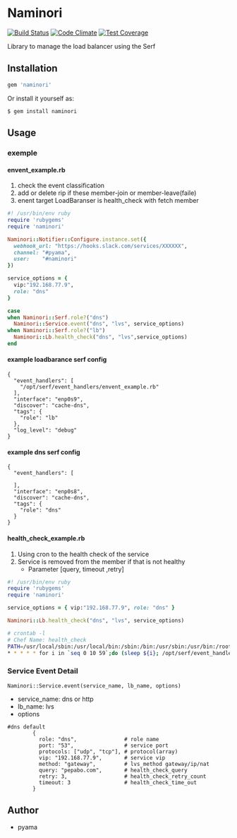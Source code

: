 # Naminori
[![Build Status](https://travis-ci.org/pyama86/Naminori.svg)](https://travis-ci.org/pyama86/Naminori)
[![Code Climate](https://codeclimate.com/github/pyama86/Naminori/badges/gpa.svg)](https://codeclimate.com/github/pyama86/Naminori)
[![Test Coverage](https://codeclimate.com/github/pyama86/Naminori/badges/coverage.svg)](https://codeclimate.com/github/pyama86/Naminori/coverage)

Library to manage the load balancer using the Serf

## Installation

```ruby
gem 'naminori'
```

Or install it yourself as:

    $ gem install naminori

## Usage

### exemple
####  envent_example.rb
1. check the event classification
2. add or delete rip if these member-join or member-leave(faile)
3. enent target LoadBaranser is health_check with fetch member

```ruby
#! /usr/bin/env ruby
require 'rubygems'
require 'naminori'

Naminori::Notifier::Configure.instance.set({
  webhook_url: "https://hooks.slack.com/services/XXXXXX",
  channel: "#pyama",
  user:    "#naminori"
})

service_options = {
  vip:"192.168.77.9",
  role: "dns"
}

case
when Naminori::Serf.role?("dns")
  Naminori::Service.event("dns", "lvs", service_options)
when Naminori::Serf.role?("lb")
  Naminori::Lb.health_check("dns", "lvs",service_options)
end

```

#### example loadbarance serf config
```
{
  "event_handlers": [
    "/opt/serf/event_handlers/envent_example.rb"
  ],
  "interface": "enp0s9",
  "discover": "cache-dns",
  "tags": {
    "role": "lb"
  },
  "log_level": "debug"
}
```

#### example dns serf config
```
{
  "event_handlers": [

  ],
  "interface": "enp0s8",
  "discover": "cache-dns",
  "tags": {
    "role": "dns"
  }
}
```

#### health_check_example.rb
1. Using cron to the health check of the service
2. Service is removed from the member if that is not healthy
   * Parameter [query, timeout ,retry]

```ruby
#! /usr/bin/env ruby
require 'rubygems'
require 'naminori'

service_options = { vip:"192.168.77.9", role: "dns" }

Naminori::Lb.health_check("dns", "lvs", service_options)
```
```zsh
# crontab -l
# Chef Name: health_check
PATH=/usr/local/sbin:/usr/local/bin:/sbin:/bin:/usr/sbin:/usr/bin:/root/bin
* * * * * for i in `seq 0 10 59`;do (sleep ${i}; /opt/serf/event_handlers/health_check_example.rb)& done;
```




### Service Event Detail
```
Naminori::Service.event(service_name, lb_name, options)
```
* service_name:
  dns or http
* lb_name:
  lvs
* options

```
#dns default
        {
          role: "dns",               # role name
          port: "53",                # service port
          protocols: ["udp", "tcp"], # protocol(array)
          vip: "192.168.77.9",       # service vip
          method: "gateway",         # lvs_method gateway/ip/nat
          query: "pepabo.com",       # health_check_query
          retry: 3,                  # health_check_retry_count
          timeout: 3                 # health_check_time_out
        }
```
## Author
* pyama

